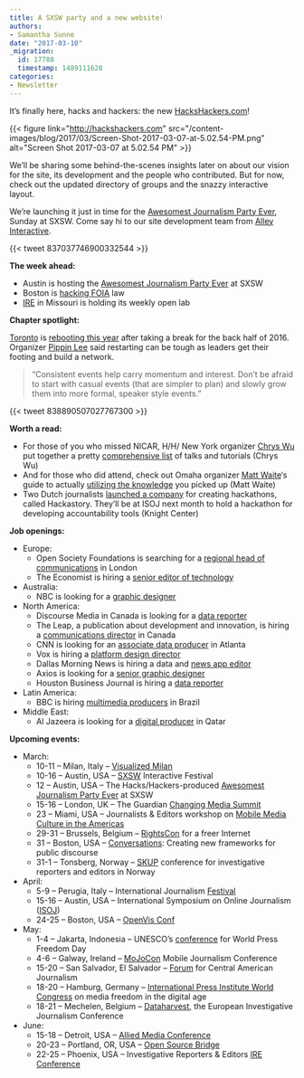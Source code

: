 ```yaml
---
title: A SXSW party and a new website!
authors:
- Samantha Sunne
date: "2017-03-10"
_migration:
  id: 17788
  timestamp: 1489111628
categories:
- Newsletter
---
```


It&#8217;s finally here, hacks and hackers: the new [HacksHackers.com][1]!

{{< figure link="http://hackshackers.com" src="/content-images/blog/2017/03/Screen-Shot-2017-03-07-at-5.02.54-PM.png" alt="Screen Shot 2017-03-07 at 5.02.54 PM" >}}

We&#8217;ll be sharing some behind-the-scenes insights later on about our vision for the site, its development and the people who contributed. But for now, check out the updated directory of groups and the snazzy interactive layout.

We&#8217;re launching it just in time for the [Awesomest Journalism Party Ever][2], Sunday at SXSW. Come say hi to our site development team from [Alley Interactive][43].

{{< tweet 837037746900332544 >}}

**The week ahead:**

  * Austin is hosting the [Awesomest Journalism Party Ever][2] at SXSW
  * Boston is [hacking FOIA][3] law
  * [IRE][4] in Missouri is holding its weekly open lab

**Chapter spotlight:**

[Toronto][5] is [rebooting this year][6] after taking a break for the back half of 2016. Organizer [Pippin Lee][7] said restarting can be tough as leaders get their footing and build a network.

> &#8220;Consistent events help carry momentum and interest. Don&#8217;t be afraid to start with casual events (that are simpler to plan) and slowly grow them into more formal, speaker style events.&#8221;

{{< tweet 838890507027767300 >}}

**Worth a read:**

  * For those of you who missed NICAR, H/H/ New York organizer [Chrys Wu][8] put together a pretty [comprehensive list][9] of talks and tutorials (Chrys Wu)
  * And for those who did attend, check out Omaha organizer [Matt Waite][10]&#8216;s guide to actually [utilizing the knowledge][10] you picked up (Matt Waite)
  * Two Dutch journalists [launched a company][11] for creating hackathons, called Hackastory. They&#8217;ll be at ISOJ next month to hold a hackathon for developing accountability tools (Knight Center)

**Job openings:**

  * Europe:
      * Open Society Foundations is searching for a [regional head of communications][12] in London
      * The Economist is hiring a [senior editor of technology][13]
  * Australia:
      * NBC is looking for a [graphic designer][14]
  * North America:
      * Discourse Media in Canada is looking for a [data reporter][15]
      * The Leap, a publication about development and innovation, is hiring a [communications director][16] in Canada
      * CNN is looking for an [associate data producer][17] in Atlanta
      * Vox is hiring a [platform design director][18]
      * Dallas Morning News is hiring a data and [news app editor][19]
      * Axios is looking for a [senior graphic designer][20]
      * Houston Business Journal is hiring a [data reporter][21]
  * Latin America:
      * BBC is hiring [multimedia producers][22] in Brazil
  * Middle East:
      * Al Jazeera is looking for a [digital producer][23] in Qatar

**Upcoming events:**

  * March:
      * 10-11 &#8211; Milan, Italy &#8211; [Visualized Milan][24]
      * 10-16 &#8211; Austin, USA &#8211; [SXSW][25] Interactive Festival
      * 12 &#8211; Austin, USA &#8211; The Hacks/Hackers-produced [Awesomest Journalism Party Ever][26] at SXSW
      * 15-16 &#8211; London, UK &#8211; The Guardian [Changing Media Summit][27]
      * 23 &#8211; Miami, USA &#8211; Journalists & Editors workshop on [Mobile Media Culture in the Americas][28]
      * 29-31 &#8211; Brussels, Belgium &#8211; [RightsCon][29] for a freer Internet
      * 31 &#8211; Boston, USA &#8211; [Conversations][30]: Creating new frameworks for public discourse
      * 31-1 &#8211; Tonsberg, Norway &#8211; [SKUP][31] conference for investigative reporters and editors in Norway
  * April:
      * 5-9 &#8211; Perugia, Italy &#8211; International Journalism [Festival][32]
      * 15-16 &#8211; Austin, USA &#8211; International Symposium on Online Journalism ([ISOJ][33])
      * 24-25 &#8211; Boston, USA &#8211; [OpenVis Conf][34]
  * May:
      * 1-4 &#8211; Jakarta, Indonesia &#8211; UNESCO&#8217;s [conference][35] for World Press Freedom Day
      * 4-6 &#8211; Galway, Ireland &#8211; [MoJoCon][36] Mobile Journalism Conference
      * 15-20 &#8211; San Salvador, El Salvador &#8211; [Forum][37] for Central American Journalism
      * 18-20 &#8211; Hamburg, Germany &#8211; [International Press Institute World Congress][38] on media freedom in the digital age
      * 18-21 &#8211; Mechelen, Belgium &#8211; [Dataharvest][39], the European Investigative Journalism Conference
  * June:
      * 15-18 &#8211; Detroit, USA &#8211; [Allied Media Conference][40]
      * 20-23 &#8211; Portland, OR, USA &#8211; [Open Source Bridge][41]
      * 22-25 &#8211; Phoenix, USA &#8211; Investigative Reporters & Editors [IRE Conference][42]

 [1]: http://hackshackers.com/
 [2]: https://theawesomest.journalismparty.com/ever/vii/
 [3]: https://www.meetup.com/hackshackersboston/events/238081964/
 [4]: http://www.meetup.com/hackshackersIRE/
 [5]: https://www.meetup.com/Hacks-Hackers-Toronto/
 [6]: https://www.meetup.com/Hacks-Hackers-Toronto/events/238081330/
 [7]: https://twitter.com/pippinlee
 [8]: http://blog.chryswu.com/about/
 [9]: http://blog.chryswu.com/2017/03/02/nicar17-slides-links-tutorials-nicar17/
 [10]: http://blog.mattwaite.com/post/78333096044/a-5-step-nicar-recovery-plan
 [11]: https://knightcenter.utexas.edu/blog/00-18088-isoj-2017-international-hackathon-will-develop-tools-accountability-journalism-improve
 [12]: https://journajobs.eu/jobs/regional-head-of-communications/
 [13]: http://www.gorkanajobs.co.uk//job/68690/the-economist-group-senior-editor-technology/
 [14]: http://www.gorkanajobs.co.uk/job/68701/hayu-graphic-designer/?deviceType=Desktop&TrackID=1
 [15]: http://discoursemedia.org/announcements/discourse-looking-data-reporter
 [16]: https://www.goodwork.ca/jobs/communications-strategy-job-in-canadian-non-profit-organization-38552
 [17]: https://www.turnerjobs.com/job/atlanta/associate-producer-data/1174/4136015?utm_source=jobalert&utm_medium=email&utm_campaign=TurnerBroadcasting_jobalert&utm_content=157065BR&ss=paid
 [18]: https://boards.greenhouse.io/voxmedia/jobs/617267?gh_jid=617267#.WL8XyhIrKfV
 [19]: https://ahbelo.mua.hrdepartment.com/hr/ats/Posting/view/486%27
 [20]: https://boards.greenhouse.io/axios/jobs/624057#.WMApDhLytE4
 [21]: http://talkingbiznews.com/biz-news-help-wanted/houston-business-journal-seeks-a-data-reporter/
 [22]: http://ijnet.org/en/opportunities/bbc-seeks-multimedia-journalists-brazil
 [23]: http://ijnet.org/en/opportunities/al-jazeera-seeks-producer-mena
 [24]: http://visualized.com/milan/
 [25]: https://www.sxsw.com/festivals/interactive/
 [26]: https://jenny8lee-dot-yamm-track.appspot.com/Redirect?ukey=1CBr760aABuqAP1GYtfaTaoGUvjLX5WOxl5x4FfGX8Fg-98809939&key=YAMMID-82376188&link=http%3A%2F%2Ftheawesomest.journalismparty.com%2Fever%2Fvii%2F
 [27]: https://www.theguardian.com/media-network/changing-media-summit?CMP=ema-1698
 [28]: http://info.splashthat.com/wf/click?upn=YF9ow9LI0kSD4J9739cH4q7zxJPkSVnqy5dauEqKGuGVOA0wLqIA4H0fyHYjlf3w_h3EYRiceYmcE2w0m2fAsUdvQn6qbOUOB2Sacjxu96Pv2tAzN6XeAzQlWQw5ursYMzK67nKgxYCHYFKKz4X6PkjF12LaT9uZJmINJ5gOsS-2FWdCsNSO4zgrYDKWhVtO2y4HnSayJwUeFMnrKuhrZ2fuMqSct-2BkD0Ez8kH8cZzq0l10VVAN9MVwZ5lcP2TzurtlayteHCZTYaJASmDCgWIreaiTYdjjTw5-2Bhll-2F-2FvFvZExsRpQPqOOcgkeEGbpoa4AqVen3V48nVvgMelH4BpfW5qpuBZ6D12gESy0WcS8e5hfuDTC0ZreiTZFfmenxUWV-2FJrQqJy290lJr0mo8D0WUPg-3D-3D
 [29]: https://www.rightscon.org/
 [30]: http://bit.ly/2lZyLYx
 [31]: https://skup2017aschedorg.sched.com/
 [32]: http://www.journalismfestival.com/
 [33]: https://online.journalism.utexas.edu/
 [34]: https://openvisconf.com/
 [35]: http://en.unesco.org/wpfd
 [36]: https://mojocon.rte.ie/
 [37]: http://forocap.elfaro.net/es/2016
 [38]: https://ipiwoco2017.sched.com/list/descriptions/
 [39]: http://journalismfund.eu/event/eijc-dataharvest-2017-mechelen
 [40]: https://www.alliedmedia.org/amc
 [41]: http://opensourcebridge.org/
 [42]: http://www.ire.org/conferences/ire2017/
 [43]: https://www.alleyinteractive.com/
 
<meta name="twitter:card" content="summary">
<meta name="twitter:image:src" content="/content-images/about/hackshackers_logomark.png">
 
